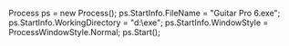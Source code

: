 Process ps = new Process();
ps.StartInfo.FileName = "Guitar Pro 6.exe";
ps.StartInfo.WorkingDirectory = "d:\\exe";
ps.StartInfo.WindowStyle = ProcessWindowStyle.Normal;
ps.Start();
